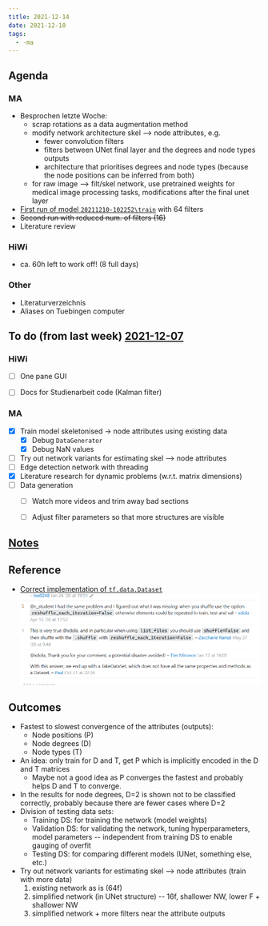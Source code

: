 ```yaml
---
title: 2021-12-14
date: 2021-12-10
tags:
  - -ma
---
```


## Agenda
### MA
* Besprochen letzte Woche:
	* scrap rotations as a data augmentation method
	* modify network architecture skel --> node attributes, e.g.
		* fewer convolution filters
		* filters between UNet final layer and the degrees and node types outputs
		* architecture that prioritises degrees and node types (because the node positions can be inferred from both)
	* for raw image --> filt/skel network, use pretrained weights for medical image processing tasks, modifications after the final unet layer
* [First run of model `20211210-102252\train`](unlisted/minutes/2021-12/2021-12-14-node-detection-model-first-run.md) with 64 filters
* ~~Second run with reduced num. of filters (16)~~
* Literature review

### HiWi
* ca. 60h left to work off! (8 full days)

### Other
* Literaturverzeichnis
* Aliases on Tuebingen computer



## To do (from last week) [2021-12-07](unlisted/minutes/2021-12/2021-12-07.md)
### HiWi
* [ ] One pane GUI
* [ ] Docs for Studienarbeit code (Kalman filter)  


### MA
* [x] Train model skeletonised -> node attributes using existing data
	* [x] Debug `DataGenerator`
	* [x] Debug NaN values
* [ ] Try out network variants for estimating skel --> node attributes
* [ ] Edge detection network with threading  
* [x] Literature research for dynamic problems (w.r.t. matrix dimensions)
* [ ] Data generation
	* [ ] Watch more videos and trim away bad sections
	* [ ] Adjust filter parameters so that more structures are visible


## [Notes](unlisted/minutes/2021-12/2021-12-14-notes.md)


## Reference
* [Correct implementation of `tf.data.Dataset`](https://stackoverflow.com/questions/48213766/split-a-dataset-created-by-tensorflow-dataset-api-in-to-train-and-test)  
	![](unlisted/_img/notes-tf-dataset.png)
	
## Outcomes
* Fastest to slowest convergence of the attributes (outputs):
	* Node positions (P)
	* Node degrees (D)
	* Node types (T)
* An idea: only train for D and T, get P which is implicitly encoded in the D and T matrices
	* Maybe not a good idea as P converges the fastest and probably helps D and T to converge.
* In the results for node degrees, D=2 is shown not to be classified correctly, probably because there are fewer cases where D=2
* Division of testing data sets:
	* Training DS: for training the network (model weights)
	* Validation DS: for validating the network, tuning hyperparameters, model parameters -- independent from training DS to enable gauging of overfit
	* Testing DS: for comparing different models (UNet, something else, etc.)
* Try out network variants for estimating skel --> node attributes (train with more data)
	1.  existing network as is (64f)
	2.  simplified network (in UNet structure) -- 16f, shallower NW, lower F + shallower NW
	3.  simplified network + more filters near the attribute outputs